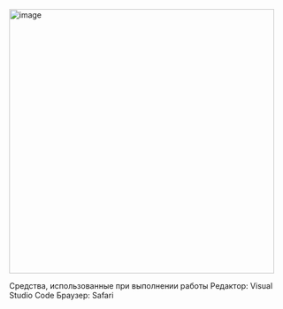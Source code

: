 <img width="479" alt="image" src="https://github.com/user-attachments/assets/e87a0bfc-8c2d-4854-a207-8b69d4c484ae">


Средства, использованные при выполнении работы
Редактор: Visual Studio Code
Браузер: Safari
